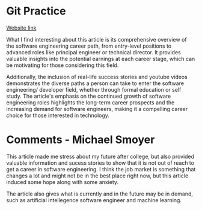 # Git Practice
[Website link](https://www.springboard.com/blog/software-engineering/software-engineering-good-career/#:~:text=Software%20Engineering%20Future%20Outlook,-Computers%20aren%27t&text=The%20Bureau%20of%20Labor%20Statistics,engineers%20to%20fill%20them%20up)

What I find interesting about this article is its comprehensive overview of the software engineering career path, from entry-level positions to advanced roles like principal engineer or technical director. It provides valuable insights into the potential earnings at each career stage, which can be motivating for those considering this field.

Additionally, the inclusion of real-life success stories and youtube videos demonstrates the diverse paths a person can take to enter the software engineering/ developer field, whether through formal education or self study. The article's emphasis on the continued growth of software engineering roles highlights the long-term career prospects and the increasing demand for software engineers, making it a compelling career choice for those interested in technology.

# Comments - Michael Smoyer
This article made me stress about my future after college, but also provided valuable information and sucess stories to show that it is not out of reach to get a career in software engineering. I think the job market is something that changes a lot and might not be in the best place right now, but this article induced some hope along with some anxiety. 

The article also gives what is currently and in the future may be in demand, such as artificial intellegence software engineer and machine learning.